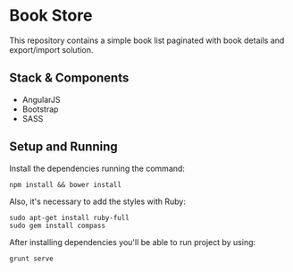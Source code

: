 # Book Store

This repository contains a simple book list paginated with book details and export/import solution.

## Stack & Components

* AngularJS
* Bootstrap
* SASS

## Setup and Running

Install the dependencies running the command:

```
npm install && bower install
```

Also, it's necessary to add the styles with Ruby:

```
sudo apt-get install ruby-full
sudo gem install compass
```

After installing dependencies you'll be able to run project by using:

```
grunt serve
```
